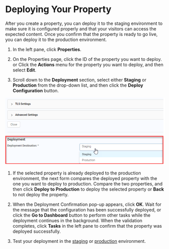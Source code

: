 <!--?xml version="1.0" encoding="utf-8"?-->

# Deploying Your Property

After you create a property, you can deploy it to the staging environment to make sure it is configured properly and that your visitors can access the expected content. Once you confirm that the property is ready to go live, you can deploy it to the production environment.

1. In the left pane, click **Properties**. 

2. On the Properties page, click the ID of the property you want to deploy. or Click the **Actions** menu for the property you want to deploy, and then select **Edit**.

3. Scroll down to the **Deployment** section, select either **Staging** or **Production** from the drop-down list, and then click the **Deploy Configuration** button.

![null](<../Resources/Images/Deployment Selections and Button.png>)

1. If the selected property is already deployed to the production environment, the next form compares the deployed property with the one you want to deploy to production. Compare the two properties, and then click **Deploy to Production** to deploy the selected property or **Back** to not deploy the property.

2. When the Deployment Confirmation pop-up appears, click **OK**. Wait for the message that the configuration has been successfully deployed, or click the **Go to Dashboard** button to perform other tasks while the deployment continues in the background. When the validation completes, click **Tasks** in the left pane to confirm that the property was deployed successfully.

3. Test your deployment in the [staging](<Testing Your Property in Staging.htm>) or [production](<Testing Your Property In Production.htm>) environment.


